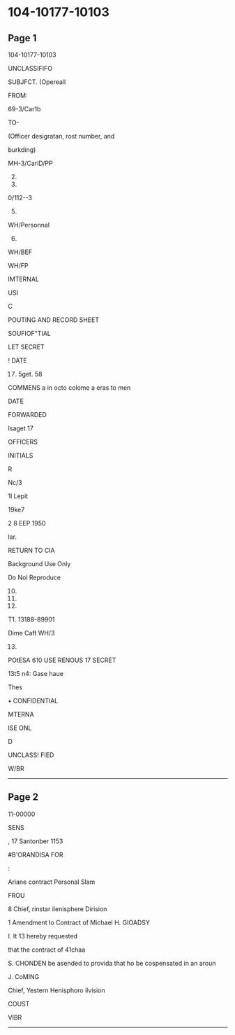 # 104-10177-10103

## Page 1

104-10177-10103

UNCLASSIFIFO

SUBJFCT. (Opereall

FROM:

69-3/Car1b

TO-

(Officer desigratan, rost number, and

burkding)

MH-3/CariD/PP

2.

3.

0/112--3

5.

WH/Personnal

6.

WH/BEF

WH/FP

IMTERNAL

USI

C

POUTING AND RECORD SHEET

SOUFIOF"TIAL

LET SECRET

! DATE

17. 5get. 58

COMMENS a in octo colome a eras to men

DATE

FORWARDED

Isaget 17

OFFICERS

INITIALS

R

Nc/3

1l Lepit

19ke7

2 8 EEP 1950

lar.

RETURN TO CIA

Background Use Only

Do Nol Reproduce

10.

12.

13.

T1. 13188-89901

Dime Caft WH/3

13.

POtESA 610 USE RENOUS 17 SECRET

13t5 n4: Gase haue

Thes

• CONFIDENTIAL

MTERNA

ISE ONL

D

UNCLASS! FIED

W/BR

---

## Page 2

11-00000

SENS

, 17 Santonber 1153

#B'ORANDISA FOR

:

Ariane contract Personal Slam

FROU

8 Chief, rinstar ilenisphere Dirision

1 Amendment Io Contract of Michael H. GIOADSY

I. It 13 hereby requested

that the contract of 41chaa

S. CHONDEN be asended to provida that ho be cospensated in an aroun

J. CoMING

Chief, Yestern Henisphoro ilvision

COUST

VIBR

---

